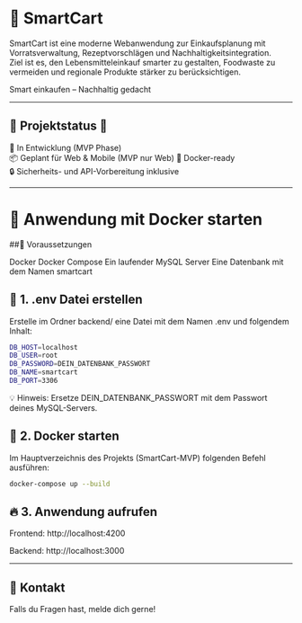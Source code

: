 # 🛒 SmartCart

SmartCart ist eine moderne Webanwendung zur Einkaufsplanung mit Vorratsverwaltung, Rezeptvorschlägen und Nachhaltigkeitsintegration.  
Ziel ist es, den Lebensmitteleinkauf smarter zu gestalten, Foodwaste zu vermeiden und regionale Produkte stärker zu berücksichtigen.

Smart einkaufen – Nachhaltig gedacht

---

## 🚧 Projektstatus 🚧

🔨 In Entwicklung (MVP Phase)  
📦 Geplant für Web & Mobile (MVP nur Web) 
🐳 Docker-ready  
🔒 Sicherheits- und API-Vorbereitung inklusive

---
# 🚀 Anwendung mit Docker starten

##🔑 Voraussetzungen

Docker
Docker Compose
Ein laufender MySQL Server
Eine Datenbank mit dem Namen smartcart

## 🔨 1. .env Datei erstellen 

Erstelle im Ordner backend/ eine Datei mit dem Namen .env und folgendem Inhalt:
```bash
DB_HOST=localhost
DB_USER=root
DB_PASSWORD=DEIN_DATENBANK_PASSWORT
DB_NAME=smartcart
DB_PORT=3306
```
💡 Hinweis: Ersetze DEIN_DATENBANK_PASSWORT mit dem Passwort deines MySQL-Servers.

## 🔨 2. Docker starten

Im Hauptverzeichnis des Projekts (SmartCart-MVP) folgenden Befehl ausführen:
```bash
docker-compose up --build
```

## 🔥 3. Anwendung aufrufen

Frontend: http://localhost:4200

Backend: http://localhost:3000


---
## 📧 Kontakt

Falls du Fragen hast, melde dich gerne!
